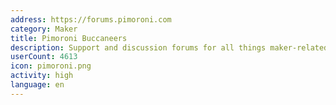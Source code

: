 ```yaml
---
address: https://forums.pimoroni.com
category: Maker
title: Pimoroni Buccaneers
description: Support and discussion forums for all things maker-related
userCount: 4613
icon: pimoroni.png
activity: high
language: en
---
```

